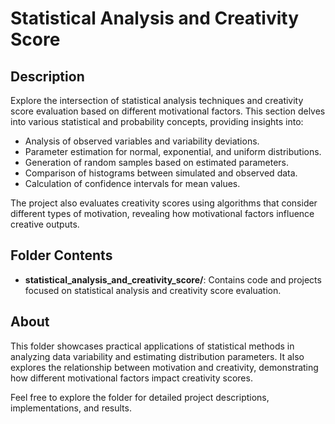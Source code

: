 # Statistical Analysis and Creativity Score

## Description

Explore the intersection of statistical analysis techniques and creativity score evaluation based on different motivational factors. This section delves into various statistical and probability concepts, providing insights into:

- Analysis of observed variables and variability deviations.
- Parameter estimation for normal, exponential, and uniform distributions.
- Generation of random samples based on estimated parameters.
- Comparison of histograms between simulated and observed data.
- Calculation of confidence intervals for mean values.

The project also evaluates creativity scores using algorithms that consider different types of motivation, revealing how motivational factors influence creative outputs.

## Folder Contents

- **statistical_analysis_and_creativity_score/**: Contains code and projects focused on statistical analysis and creativity score evaluation.

## About

This folder showcases practical applications of statistical methods in analyzing data variability and estimating distribution parameters. It also explores the relationship between motivation and creativity, demonstrating how different motivational factors impact creativity scores.

Feel free to explore the folder for detailed project descriptions, implementations, and results.
